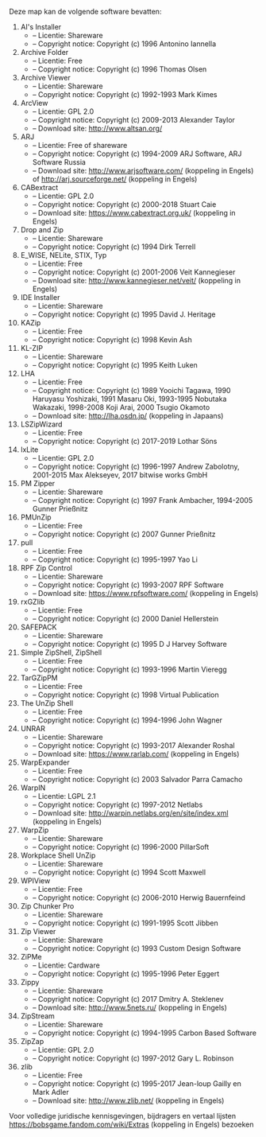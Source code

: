 ﻿Deze map kan de volgende software bevatten:

1. AI's Installer
   - – Licentie: Shareware
   - – Copyright notice: Copyright (c) 1996 Antonino Iannella
2. Archive Folder
   - – Licentie: Free
   - – Copyright notice: Copyright (c) 1996 Thomas Olsen
3. Archive Viewer
   - – Licentie: Shareware
   - – Copyright notice: Copyright (c) 1992-1993 Mark Kimes
4. ArcView
   - – Licentie: GPL 2.0
   - – Copyright notice: Copyright (c) 2009-2013 Alexander Taylor
   - – Download site: http://www.altsan.org/
5. ARJ
   - – Licentie: Free of shareware
   - – Copyright notice: Copyright (c) 1994-2009 ARJ Software, ARJ Software Russia
   - – Download site: http://www.arjsoftware.com/ (koppeling in Engels) of http://arj.sourceforge.net/ (koppeling in Engels)
6. CABextract
   - – Licentie: GPL 2.0
   - – Copyright notice: Copyright (c) 2000-2018 Stuart Caie
   - – Download site: https://www.cabextract.org.uk/ (koppeling in Engels)
7. Drop and Zip
   - – Licentie: Shareware
   - – Copyright notice: Copyright (c) 1994 Dirk Terrell
8. E_WISE, NELite, STIX, Typ
   - – Licentie: Free
   - – Copyright notice: Copyright (c) 2001-2006 Veit Kannegieser
   - – Download site: http://www.kannegieser.net/veit/ (koppeling in Engels)
9. IDE Installer
   - – Licentie: Shareware
   - – Copyright notice: Copyright (c) 1995 David J. Heritage
10. KAZip
    - – Licentie: Free
    - – Copyright notice: Copyright (c) 1998 Kevin Ash
11. KL-ZIP
    - – Licentie: Shareware
    - – Copyright notice: Copyright (c) 1995 Keith Luken
12. LHA
    - – Licentie: Free
    - – Copyright notice: Copyright (c) 1989 Yooichi Tagawa, 1990 Haruyasu Yoshizaki, 1991 Masaru Oki, 1993-1995 Nobutaka Wakazaki, 1998-2008 Koji Arai, 2000 Tsugio Okamoto
    - – Download site: http://lha.osdn.jp/ (koppeling in Japaans)
13. LSZipWizard
    - – Licentie: Free
    - – Copyright notice: Copyright (c) 2017-2019 Lothar Söns
14. lxLite
    - – Licentie: GPL 2.0
    - – Copyright notice: Copyright (c) 1996-1997 Andrew Zabolotny, 2001-2015 Max Alekseyev, 2017 bitwise works GmbH
15. PM Zipper
    - – Licentie: Shareware
    - – Copyright notice: Copyright (c) 1997 Frank Ambacher, 1994-2005 Gunner Prießnitz
16. PMUnZip
    - – Licentie: Free
    - – Copyright notice: Copyright (c) 2007 Gunner Prießnitz
17. pull
    - – Licentie: Free
    - – Copyright notice: Copyright (c) 1995-1997 Yao Li
18. RPF Zip Control
    - – Licentie: Shareware
    - – Copyright notice: Copyright (c) 1993-2007 RPF Software
    - – Download site: https://www.rpfsoftware.com/ (koppeling in Engels)
19. rxGZlib
    - – Licentie: Free
    - – Copyright notice: Copyright (c) 2000 Daniel Hellerstein
20. SAFEPACK
    - – Licentie: Shareware
    - – Copyright notice: Copyright (c) 1995 D J Harvey Software
21. Simple ZipShell, ZipShell
    - – Licentie: Free
    - – Copyright notice: Copyright (c) 1993-1996 Martin Vieregg
22. TarGZipPM
    - – Licentie: Free
    - – Copyright notice: Copyright (c) 1998 Virtual Publication
23. The UnZip Shell
    - – Licentie: Free
    - – Copyright notice: Copyright (c) 1994-1996 John Wagner
24. UNRAR
    - – Licentie: Shareware
    - – Copyright notice: Copyright (c) 1993-2017 Alexander Roshal
    - – Download site: https://www.rarlab.com/ (koppeling in Engels)
25. WarpExpander
    - – Licentie: Free
    - – Copyright notice: Copyright (c) 2003 Salvador Parra Camacho
26. WarpIN
    - – Licentie: LGPL 2.1
    - – Copyright notice: Copyright (c) 1997-2012 Netlabs
    - – Download site: http://warpin.netlabs.org/en/site/index.xml (koppeling in Engels)
27. WarpZip
    - – Licentie: Shareware
    - – Copyright notice: Copyright (c) 1996-2000 PillarSoft
28. Workplace Shell UnZip
    - – Licentie: Shareware
    - – Copyright notice: Copyright (c) 1994 Scott Maxwell
29. WPIView
    - – Licentie: Free
    - – Copyright notice: Copyright (c) 2006-2010 Herwig Bauernfeind
30. Zip Chunker Pro
    - – Licentie: Shareware
    - – Copyright notice: Copyright (c) 1991-1995 Scott Jibben
31. Zip Viewer
    - – Licentie: Shareware
    - – Copyright notice: Copyright (c) 1993 Custom Design Software
32. ZiPMe
    - – Licentie: Cardware
    - – Copyright notice: Copyright (c) 1995-1996 Peter Eggert
33. Zippy
    - – Licentie: Shareware
    - – Copyright notice: Copyright (c) 2017 Dmitry A. Steklenev
    - – Download site: http://www.5nets.ru/ (koppeling in Engels)
34. ZipStream
    - – Licentie: Shareware
    - – Copyright notice: Copyright (c) 1994-1995 Carbon Based Software
35. ZipZap
    - – Licentie: GPL 2.0
    - – Copyright notice: Copyright (c) 1997-2012 Gary L. Robinson
36. zlib
    - – Licentie: Free
    - – Copyright notice: Copyright (c) 1995-2017 Jean-loup Gailly en Mark Adler
    - – Download site: http://www.zlib.net/ (koppeling in Engels)

Voor volledige juridische kennisgevingen, bijdragers en vertaal lijsten https://bobsgame.fandom.com/wiki/Extras (koppeling in Engels) bezoeken
